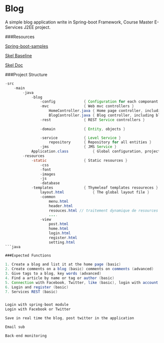 Blog
====
A simple blog application write in Spring-boot Framework, Course Master E-Services J2EE project.

###Resources

[Spring-boot-samples](https://github.com/spring-projects/spring-boot/tree/1.1.x/spring-boot-samples)

[Skel Baseline](http://getskel.com/downloads/skel-baseline/#elements)

[Skel Doc](http://getskel.com/docs)

###Project Structure

```java
-src
	-main
		-java
			-blog
				-config				{ Configuration for each componant in blog application }
				-mvc				{ Web mvc controllers }
					HomeController.java	{ Home page controller, including listing blogs }
					BlogController.java	{ Blog controller, including blogs CRUD operation }
				-rest				{ REST Service controllers }
						
				-domain 			{ Entity, objects }

				-service			{ Level Service }
					repository 		{ Repository for all entities }
				-jms 				{ JMS Service }
			Application.class 			{ Global configuration, project open class }
		-resources
			-static					{ Static resources }
				-css
				-font
				-images
				-js
				-database
			-templates				{ Thymeleaf templates resoureces }
				layout.html 			{ The global layout file }
				-common
					menu.html
					header.html
					resouces.html // traitement dynamique de resources statique
					....
				-view
					post.html
					home.html
					login.html
					register.html
					setting.html
```java

###Expected Functions

1. Create a blog and list it at the home page (basic)
2. Create comments on a blog (basic) comments on comments (advanced)
3. Give tags to a blog, key words (advanced)
4. Find a article by name or tag or author (basic)
5. Connection with Facebook, Twitter, like (basic), login with account (basic), post tweet or news (advanced)
6. Login and register (basic)
7. Services REST (basic)


Login with spring-boot module
Login with Facebook or Twitter

Save in real time the blog, post twitter in the application

Email sub

Back-end monitoring



